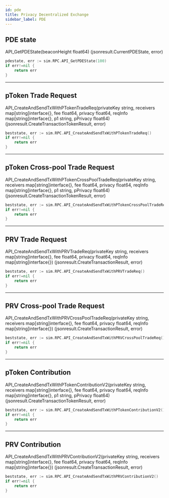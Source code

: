```yaml
---
id: pde
title: Privacy Decentralized Exchange
sidebar_label: PDE
---
```


## PDE state

API_GetPDEState(beaconHeight float64) (jsonresult.CurrentPDEState, error)

```go title="Example: We want to get PDE state at beacon height 100"
pdestate, err := sim.RPC.API_GetPDEState(100)
if err!=nil {
    return err
}
```

---

<!--
API_CreateAndSendTxWithPDEFeeWithdrawalReq(privateKey string, receivers map[string]interface{}, fee float64, privacy float64, reqInfo map[string]interface{}) (jsonresult.CreateTransactionResult, error)

--- -->

## pToken Trade Request

API_CreateAndSendTxWithPTokenTradeReq(privateKey string, receivers map[string]interface{}, fee float64, privacy float64, reqInfo map[string]interface{}, p1 string, pPrivacy float64) (jsonresult.CreateTransactionTokenResult, error)

```go
beststate, err := sim.RPC.API_CreateAndSendTxWithPTokenTradeReq()
if err!=nil {
    return err
}
```

---

## pToken Cross-pool Trade Request

API_CreateAndSendTxWithPTokenCrossPoolTradeReq(privateKey string, receivers map[string]interface{}, fee float64, privacy float64, reqInfo map[string]interface{}, p1 string, pPrivacy float64) (jsonresult.CreateTransactionTokenResult, error)

```go
beststate, err := sim.RPC.API_CreateAndSendTxWithPTokenCrossPoolTradeReq()
if err!=nil {
    return err
}
```

---

## PRV Trade Request

API_CreateAndSendTxWithPRVTradeReq(privateKey string, receivers map[string]interface{}, fee float64, privacy float64, reqInfo map[string]interface{}) (jsonresult.CreateTransactionResult, error)

```go
beststate, err := sim.RPC.API_CreateAndSendTxWithPRVTradeReq()
if err!=nil {
    return err
}
```

---

## PRV Cross-pool Trade Request

API_CreateAndSendTxWithPRVCrossPoolTradeReq(privateKey string, receivers map[string]interface{}, fee float64, privacy float64, reqInfo map[string]interface{}) (jsonresult.CreateTransactionResult, error)

```go
beststate, err := sim.RPC.API_CreateAndSendTxWithPRVCrossPoolTradeReq()
if err!=nil {
    return err
}
```

---

## pToken Contribution

API_CreateAndSendTxWithPTokenContributionV2(privateKey string, receivers map[string]interface{}, fee float64, privacy float64, reqInfo map[string]interface{}, p1 string, pPrivacy float64) (jsonresult.CreateTransactionTokenResult, error)

```go
beststate, err := sim.RPC.API_CreateAndSendTxWithPTokenContributionV2()
if err!=nil {
    return err
}
```

---

## PRV Contribution

API_CreateAndSendTxWithPRVContributionV2(privateKey string, receivers map[string]interface{}, fee float64, privacy float64, reqInfo map[string]interface{}) (jsonresult.CreateTransactionResult, error)

```go
beststate, err := sim.RPC.API_CreateAndSendTxWithPRVContributionV2()
if err!=nil {
    return err
}
```

<!-- ---
###
API_CreateAndSendTxWithWithdrawalReqV2(privateKey string, receivers map[string]interface{}, fee float64, privacy float64, reqInfo map[string]interface{}) (jsonresult.CreateTransactionResult, error) -->
